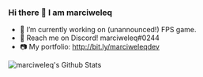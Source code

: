 ### Hi there 👋 I am marciweleq

- 🔭 I’m currently working on (unannounced!) FPS game.
- 💬 Reach me on Discord! marciweleq#0244
- 📷 My portfolio: http://bit.ly/marciweleqdev

<img align="left" alt="marciweleq's Github Stats" src="https://github-readme-stats.vercel.app/api?username=marciweleq&show_icons=true&hide_border=true"/>
